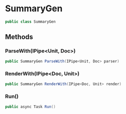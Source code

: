 # SummaryGen
```cs
public class SummaryGen
```

## Methods
### ParseWith(IPipe<Unit, Doc>)
```cs
public SummaryGen ParseWith(IPipe<Unit, Doc> parser)
```

### RenderWith(IPipe<Doc, Unit>)
```cs
public SummaryGen RenderWith(IPipe<Doc, Unit> render)
```

### Run()
```cs
public async Task Run()
```

